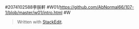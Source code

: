#2074102588李朕軒
#W01/https://github.com/AbNormal66/107-1/blob/master/w01/intro.html
#W

> Written with [StackEdit](https://stackedit.io/).
<!--stackedit_data:
eyJoaXN0b3J5IjpbMTg0ODkxNzA4OF19
-->